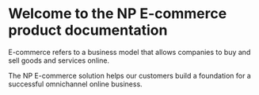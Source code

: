 # Welcome to the NP E-commerce product documentation

E-commerce refers to a business model that allows companies to buy and sell goods and services online. 

The NP E-commerce solution helps our customers build a foundation for a successful omnichannel online business.